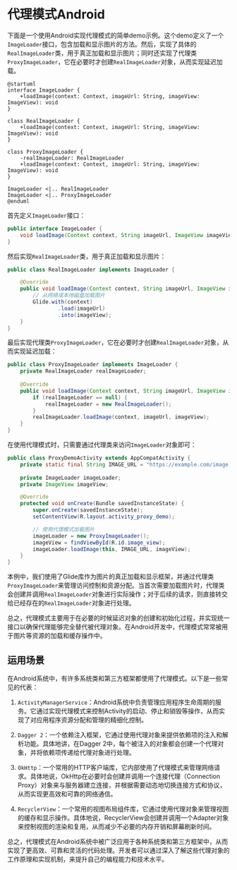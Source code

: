 # 代理模式Android

下面是一个使用Android实现代理模式的简单demo示例。这个demo定义了一个`ImageLoader`接口，包含加载和显示图片的方法。然后，实现了具体的`RealImageLoader`类，用于真正加载和显示图片；同时还实现了代理类`ProxyImageLoader`，它在必要时才创建`RealImageLoader`对象，从而实现延迟加载。

```puml
@startuml
interface ImageLoader {
    +loadImage(context: Context, imageUrl: String, imageView: ImageView): void
}

class RealImageLoader {
    +loadImage(context: Context, imageUrl: String, imageView: ImageView): void
}

class ProxyImageLoader {
    -realImageLoader: RealImageLoader
    +loadImage(context: Context, imageUrl: String, imageView: ImageView): void
}

ImageLoader <|.. RealImageLoader
ImageLoader <|.. ProxyImageLoader
@enduml

```

首先定义`ImageLoader`接口：

```java
public interface ImageLoader {
    void loadImage(Context context, String imageUrl, ImageView imageView);
}
```

然后实现`RealImageLoader`类，用于真正加载和显示图片：

```java
public class RealImageLoader implements ImageLoader {

    @Override
    public void loadImage(Context context, String imageUrl, ImageView imageView) {
        // 从网络或本地磁盘加载图片
        Glide.with(context)
                .load(imageUrl)
                .into(imageView);
    }
}
```

最后实现代理类`ProxyImageLoader`，它在必要时才创建`RealImageLoader`对象，从而实现延迟加载：

```java
public class ProxyImageLoader implements ImageLoader {
    private RealImageLoader realImageLoader;
    
    @Override
    public void loadImage(Context context, String imageUrl, ImageView imageView) {
        if (realImageLoader == null) {
            realImageLoader = new RealImageLoader();
        }
        realImageLoader.loadImage(context, imageUrl, imageView);
    }
}
```

在使用代理模式时，只需要通过代理类来访问`ImageLoader`对象即可：

```java
public class ProxyDemoActivity extends AppCompatActivity {
    private static final String IMAGE_URL = "https://example.com/image.png";
    
    private ImageLoader imageLoader;
    private ImageView imageView;

    @Override
    protected void onCreate(Bundle savedInstanceState) {
        super.onCreate(savedInstanceState);
        setContentView(R.layout.activity_proxy_demo);

        // 使用代理模式加载图片
        imageLoader = new ProxyImageLoader();
        imageView = findViewById(R.id.image_view);
        imageLoader.loadImage(this, IMAGE_URL, imageView);
    }
}
```

本例中，我们使用了Glide库作为图片的真正加载和显示框架，并通过代理类`ProxyImageLoader`来管理访问控制和资源分配。当首次需要加载图片时，代理类会创建并调用`RealImageLoader`对象进行实际操作；对于后续的请求，则直接转交给已经存在的`RealImageLoader`对象进行处理。

总之，代理模式主要用于在必要的时候延迟对象的创建和初始化过程，并实现统一接口以确保代理能够完全替代被代理对象。在Android开发中，代理模式常常被用于图片等资源的加载和缓存操作中。

## 运用场景

在Android系统中，有许多系统类和第三方框架都使用了代理模式。以下是一些常见的代表：

1. `ActivityManagerService`：Android系统中负责管理应用程序生命周期的服务。它通过实现代理模式来控制Activity的启动、停止和销毁等操作，从而实现了对应用程序资源分配和管理的精细化控制。

2. `Dagger 2`：一个依赖注入框架，它通过使用代理对象来提供依赖项的注入和解析功能。具体地讲，在Dagger 2中，每个被注入的对象都会创建一个代理对象，并将依赖项传递给代理对象进行处理。

3. `OkHttp`：一个常用的HTTP客户端库，它内部使用了代理模式来管理网络请求。具体地说，OkHttp在必要时会创建并调用一个连接代理（Connection Proxy）对象来与服务器建立连接，并根据需要动态地切换连接方式和协议，从而实现更高效和可靠的网络通信。

4. `RecyclerView`：一个常用的视图布局组件库，它通过使用代理对象来管理视图的缓存和显示操作。具体地说，RecyclerView会创建并调用一个Adapter对象来控制视图的渲染和复用，从而减少不必要的内存开销和屏幕刷新时间。

总之，代理模式在Android系统中被广泛应用于各种系统类和第三方框架中，从而实现了更高效、可靠和灵活的代码处理。开发者可以通过深入了解这些代理对象的工作原理和实现机制，来提升自己的编程能力和技术水平。